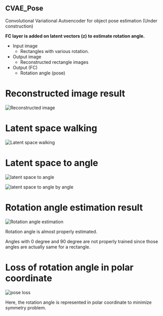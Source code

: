 ## CVAE_Pose
Convolutional Variational Autoencoder for object pose estimation (Under construction)

**FC layer is added on latent vectors (z) to estimate rotation angle.**

* Input image
  * Rectangles with various rotation.
* Output image
  * Reconstructed rectangle images
* Output (FC)
  * Rotation angle (pose)

# Reconstructed image result
![Reconstructed image](https://github.com/peytonhong/CVAE_Pose/blob/master/results/cvae_reconstruction.gif)

# Latent space walking
![Latent space walking](https://github.com/peytonhong/CVAE_Pose/blob/master/results/PMLR_epoch_300.jpg)

# Latent space to angle
![latent space to angle](https://github.com/peytonhong/CVAE_Pose/blob/master/results/scattered_z.png)

![latent space to angle by angle](https://github.com/peytonhong/CVAE_Pose/blob/master/results/scattered_z_by_angle.png)

# Rotation angle estimation result
![Rotation angle estimation](https://github.com/peytonhong/CVAE_Pose/blob/master/results/pose_result.gif)

Rotation angle is almost properly estimated. 

Angles with 0 degree and 90 degree are not properly trained since those angles are actually same for a rectangle.

# Loss of rotation angle in polar coordinate
![pose loss](https://github.com/peytonhong/CVAE_Pose/blob/master/formula/pose_loss.gif)

Here, the rotation angle is represented in polar coordinate to minimize symmetry problem.
